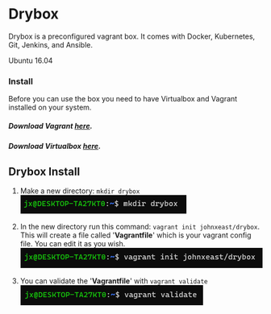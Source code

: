 # Drybox

Drybox is a preconfigured vagrant box. It comes with Docker, Kubernetes, Git, Jenkins, and Ansible.

Ubuntu 16.04


### Install

Before you can use the box you need to have Virtualbox and Vagrant installed on your system.

##### Download Vagrant [here](https://www.vagrantup.com/).

##### Download Virtualbox [here](https://www.virtualbox.org/wiki/Downloads).


## Drybox Install

1. Make a new directory:
   `mkdir drybox`
   ![](images/drybox1.png)

2. In the new directory run this command:
   `vagrant init johnxeast/drybox`. This will create a file called '**Vagrantfile**' which is your vagrant config file. You can edit it as you wish.
   ![](images/drybox2.png)

3. You can validate the '**Vagrantfile**' with `vagrant validate`
   ![](images/drybox3.png)

